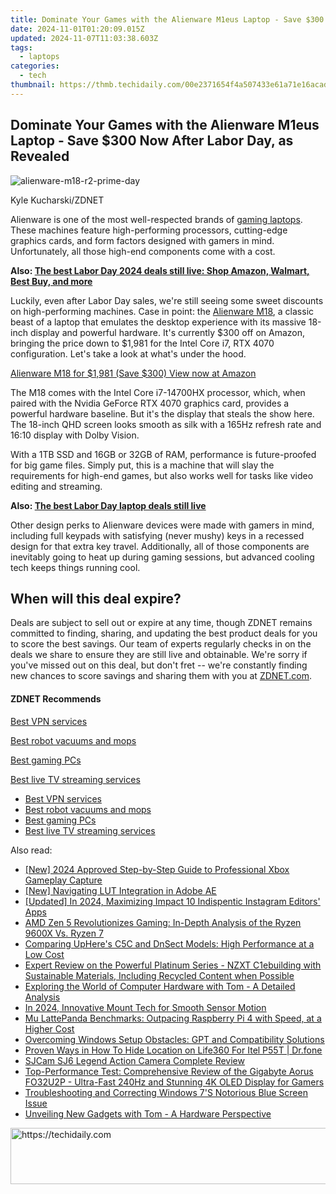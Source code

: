 ```yaml
---
title: Dominate Your Games with the Alienware M1eus Laptop - Save $300 Now After Labor Day, as Revealed
date: 2024-11-01T01:20:09.015Z
updated: 2024-11-07T11:03:38.603Z
tags:
  - laptops
categories:
  - tech
thumbnail: https://thmb.techidaily.com/00e2371654f4a507433e61a71e16acad038e975f76e67d8ab6a2071887eda993.jpg
---
```


## Dominate Your Games with the Alienware M1eus Laptop - Save $300 Now After Labor Day, as Revealed

![alienware-m18-r2-prime-day](https://www.zdnet.com/a/img/resize/66a98de72313866ab263fd520343b7bd6df585d0/2024/07/15/db85239c-04a2-4aaf-bca3-6cf9c2b31eb5/alienware-m18-r2-prime-day.jpg?auto=webp&width=1280)

Kyle Kucharski/ZDNET

Alienware is one of the most well-respected brands of [gaming laptops](https://www.zdnet.com/article/best-budget-gaming-laptop/). These machines feature high-performing processors, cutting-edge graphics cards, and form factors designed with gamers in mind. Unfortunately, all those high-end components come with a cost. 

**Also: [The best Labor Day 2024 deals still live: Shop Amazon, Walmart, Best Buy, and more](https://www.zdnet.com/article/best-labor-day-deals-2024-8-29/)**

Luckily, even after Labor Day sales, we're still seeing some sweet discounts on high-performing machines. Case in point: the [Alienware M18](https://buy.geni.us/Proxy.ashx?TSID=368250&GR%5FURL=https%3A%2F%2Fwww.amazon.com%2FAlienware-M18-Gaming-Laptop-i9-14900HX%2Fdp%2FB0CXVSRY56%3Ftag%3Dzd-buy-button-20%26ascsubtag%3D%5F%5FCOM%5FCLICK%5FID%5F%5F%7Cdc31a016-5323-413d-b189-b1cd7dc0eca1%7Cdtp&dtb=1), a classic beast of a laptop that emulates the desktop experience with its massive 18-inch display and powerful hardware. It's currently $300 off on Amazon, bringing the price down to $1,981 for the Intel Core i7, RTX 4070 configuration. Let's take a look at what's under the hood. 

[Alienware M18 for $1,981 (Save $300) View now at Amazon](https://buy.geni.us/Proxy.ashx?TSID=368250&GR%5FURL=https%3A%2F%2Fwww.amazon.com%2FAlienware-M18-Gaming-Laptop-i9-14900HX%2Fdp%2FB0CXVSRY56%3Ftag%3Dzd-buy-button-20%26ascsubtag%3D%5F%5FCOM%5FCLICK%5FID%5F%5F%7Cdc31a016-5323-413d-b189-b1cd7dc0eca1%7Cdtp&dtb=1)

The M18 comes with the Intel Core i7-14700HX processor, which, when paired with the Nvidia GeForce RTX 4070 graphics card, provides a powerful hardware baseline. But it's the display that steals the show here. The 18-inch QHD screen looks smooth as silk with a 165Hz refresh rate and 16:10 display with Dolby Vision. 

With a 1TB SSD and 16GB or 32GB of RAM, performance is future-proofed for big game files. Simply put, this is a machine that will slay the requirements for high-end games, but also works well for tasks like video editing and streaming. 

**Also: [The best Labor Day laptop deals still live](https://www.zdnet.com/article/the-best-labor-day-laptop-deals-2024/)**

Other design perks to Alienware devices were made with gamers in mind, including full keypads with satisfying (never mushy) keys in a recessed design for that extra key travel. Additionally, all of those components are inevitably going to heat up during gaming sessions, but advanced cooling tech keeps things running cool. 

## When will this deal expire?

Deals are subject to sell out or expire at any time, though ZDNET remains committed to finding, sharing, and updating the best product deals for you to score the best savings. Our team of experts regularly checks in on the deals we share to ensure they are still live and obtainable. We're sorry if you've missed out on this deal, but don't fret -- we're constantly finding new chances to score savings and sharing them with you at [ZDNET.com](https://www.zdnet.com/). 

#### **ZDNET** Recommends

[Best VPN services](https://www.zdnet.com/article/best-vpn/ "Best VPN services")

[Best robot vacuums and mops](https://www.zdnet.com/article/best-robot-vacuum-mop/ "Best robot vacuums and mops")

[Best gaming PCs](https://www.zdnet.com/article/best-gaming-pc/ "Best gaming PCs")

[Best live TV streaming services](https://www.zdnet.com/article/best-live-tv-streaming-service/ "Best live TV streaming services")

* [Best VPN services](https://www.zdnet.com/article/best-vpn/ "Best VPN services")
* [Best robot vacuums and mops](https://www.zdnet.com/article/best-robot-vacuum-mop/ "Best robot vacuums and mops")
* [Best gaming PCs](https://www.zdnet.com/article/best-gaming-pc/ "Best gaming PCs")
* [Best live TV streaming services](https://www.zdnet.com/article/best-live-tv-streaming-service/ "Best live TV streaming services")

<ins class="adsbygoogle"
     style="display:block"
     data-ad-format="autorelaxed"
     data-ad-client="ca-pub-7571918770474297"
     data-ad-slot="1223367746"></ins>

<ins class="adsbygoogle"
     style="display:block"
     data-ad-client="ca-pub-7571918770474297"
     data-ad-slot="8358498916"
     data-ad-format="auto"
     data-full-width-responsive="true"></ins>

<span class="atpl-alsoreadstyle">Also read:</span>
<div><ul>
<li><a href="https://digital-screen-recording.techidaily.com/new-2024-approved-step-by-step-guide-to-professional-xbox-gameplay-capture/"><u>[New] 2024 Approved Step-by-Step Guide to Professional Xbox Gameplay Capture</u></a></li>
<li><a href="https://extra-guidance.techidaily.com/new-navigating-lut-integration-in-adobe-ae/"><u>[New] Navigating LUT Integration in Adobe AE</u></a></li>
<li><a href="https://instagram-video-recordings.techidaily.com/updated-in-2024-maximizing-impact-10-indispentic-instagram-editors-apps/"><u>[Updated] In 2024, Maximizing Impact 10 Indispentic Instagram Editors' Apps</u></a></li>
<li><a href="https://hardware-reviews.techidaily.com/amd-zen-5-revolutionizes-gaming-in-depth-analysis-of-the-ryzen-9600x-vs-ryzen-7/"><u>AMD Zen 5 Revolutionizes Gaming: In-Depth Analysis of the Ryzen 9600X Vs. Ryzen 7</u></a></li>
<li><a href="https://hardware-reviews.techidaily.com/comparing-upheres-c5c-and-dnsect-models-high-performance-at-a-low-cost/"><u>Comparing UpHere's C5C and DnSect Models: High Performance at a Low Cost</u></a></li>
<li><a href="https://hardware-reviews.techidaily.com/1723341738052-expert-review-on-the-powerful-platinum-series-nzxt-c1ebuilding-with-sustainable-materials-including-recycled-content-when-possible/"><u>Expert Review on the Powerful Platinum Series - NZXT C1ebuilding with Sustainable Materials, Including Recycled Content when Possible</u></a></li>
<li><a href="https://hardware-reviews.techidaily.com/exploring-the-world-of-computer-hardware-with-tom-a-detailed-analysis/"><u>Exploring the World of Computer Hardware with Tom - A Detailed Analysis</u></a></li>
<li><a href="https://fox-helps.techidaily.com/in-2024-innovative-mount-tech-for-smooth-sensor-motion/"><u>In 2024, Innovative Mount Tech for Smooth Sensor Motion</u></a></li>
<li><a href="https://hardware-reviews.techidaily.com/mu-lattepanda-benchmarks-outpacing-raspberry-pi-4-with-speed-at-a-higher-cost/"><u>Mu LattePanda Benchmarks: Outpacing Raspberry Pi 4 with Speed, at a Higher Cost</u></a></li>
<li><a href="https://techidaily.com/overcoming-windows-setup-obstacles-gpt-and-compatibility-solutions/"><u>Overcoming Windows Setup Obstacles: GPT and Compatibility Solutions</u></a></li>
<li><a href="https://location-social.techidaily.com/proven-ways-in-how-to-hide-location-on-life360-for-itel-p55t-drfone-by-drfone-virtual-android/"><u>Proven Ways in How To Hide Location on Life360 For Itel P55T | Dr.fone</u></a></li>
<li><a href="https://extra-lessons.techidaily.com/sjcam-sj6-legend-action-camera-complete-review/"><u>SJCam SJ6 Legend Action Camera Complete Review</u></a></li>
<li><a href="https://hardware-reviews.techidaily.com/top-performance-test-comprehensive-review-of-the-gigabyte-aorus-fo32u2p-ultra-fast-240hz-and-stunning-4k-oled-display-for-gamers/"><u>Top-Performance Test: Comprehensive Review of the Gigabyte Aorus FO32U2P - Ultra-Fast 240Hz and Stunning 4K OLED Display for Gamers</u></a></li>
<li><a href="https://blue-screen-error.techidaily.com/troubleshooting-and-correcting-windows-7s-notorious-blue-screen-issue/"><u>Troubleshooting and Correcting Windows 7'S Notorious Blue Screen Issue</u></a></li>
<li><a href="https://hardware-reviews.techidaily.com/unveiling-new-gadgets-with-tom-a-hardware-perspective/"><u>Unveiling New Gadgets with Tom - A Hardware Perspective</u></a></li>
</ul></div>

<!-- affiliate ads begin -->
<a href="https://unicoeye.pxf.io/c/5597632/2148773/18498" target="_top" id="2148773">
  <img src="//a.impactradius-go.com/display-ad/18498-2148773" border="0" alt="https://techidaily.com" width="728" height="90"/>
</a>
<img height="0" width="0" src="https://unicoeye.pxf.io/i/5597632/2148773/18498" style="position:absolute;visibility:hidden;" border="0" />
<!-- affiliate ads end -->

